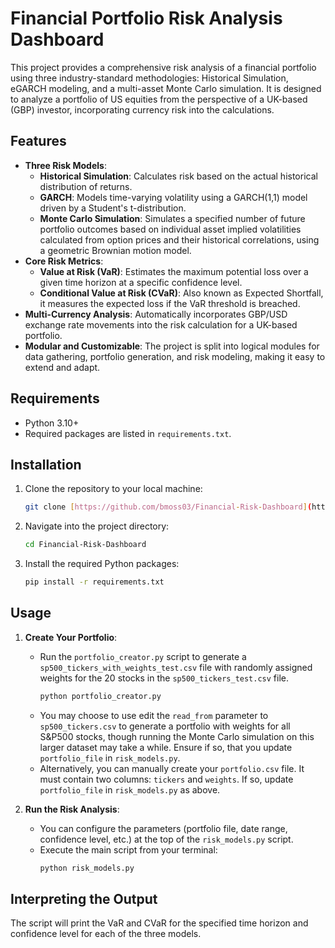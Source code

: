 # Financial Portfolio Risk Analysis Dashboard

This project provides a comprehensive risk analysis of a financial portfolio using three industry-standard methodologies: Historical Simulation, eGARCH modeling, and a multi-asset Monte Carlo simulation. It is designed to analyze a portfolio of US equities from the perspective of a UK-based (GBP) investor, incorporating currency risk into the calculations.

## Features

-   **Three Risk Models**:
    -   **Historical Simulation**: Calculates risk based on the actual historical distribution of returns.
    -   **GARCH**: Models time-varying volatility using a GARCH(1,1) model driven by a Student's t-distribution.
    -   **Monte Carlo Simulation**: Simulates a specified number of future portfolio outcomes based on individual asset implied volatilities calculated from option prices and their historical correlations, using a geometric Brownian motion model.
-   **Core Risk Metrics**:
    -   **Value at Risk (VaR)**: Estimates the maximum potential loss over a given time horizon at a specific confidence level.
    -   **Conditional Value at Risk (CVaR)**: Also known as Expected Shortfall, it measures the expected loss if the VaR threshold is breached.
-   **Multi-Currency Analysis**: Automatically incorporates GBP/USD exchange rate movements into the risk calculation for a UK-based portfolio.
-   **Modular and Customizable**: The project is split into logical modules for data gathering, portfolio generation, and risk modeling, making it easy to extend and adapt.

## Requirements

-   Python 3.10+
-   Required packages are listed in `requirements.txt`.

## Installation

1.  Clone the repository to your local machine:
    ```bash
    git clone [https://github.com/bmoss03/Financial-Risk-Dashboard](https://github.com/bmoss03/Financial-Risk-Dashboard)
    ```
2.  Navigate into the project directory:
    ```bash
    cd Financial-Risk-Dashboard
    ```
3.  Install the required Python packages:
    ```bash
    pip install -r requirements.txt
    ```

## Usage

1.  **Create Your Portfolio**:
    -   Run the `portfolio_creator.py` script to generate a `sp500_tickers_with_weights_test.csv` file with randomly assigned weights for the 20 stocks in the `sp500_tickers_test.csv` file.
        ```bash
        python portfolio_creator.py
        ```
    -   You may choose to use edit the `read_from` parameter to `sp500_tickers.csv` to generate a portfolio with weights for all S&P500 stocks, though running the Monte Carlo simulation on this larger dataset may take a while. Ensure if so, that you update `portfolio_file` in `risk_models.py`.
    -   Alternatively, you can manually create your `portfolio.csv` file. It must contain two columns: `tickers` and `weights`. If so, update `portfolio_file` in `risk_models.py` as above.

2.  **Run the Risk Analysis**:
    -   You can configure the parameters (portfolio file, date range, confidence level, etc.) at the top of the `risk_models.py` script.
    -   Execute the main script from your terminal:
        ```bash
        python risk_models.py
        ```

## Interpreting the Output
The script will print the VaR and CVaR for the specified time horizon and confidence level for each of the three models.
